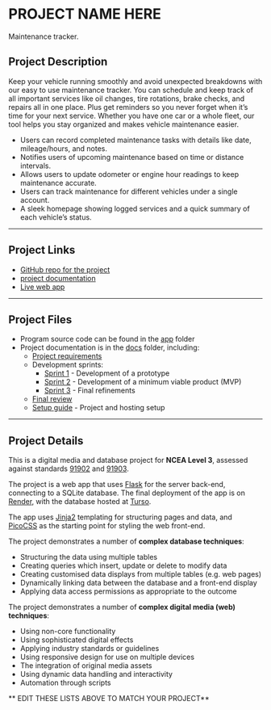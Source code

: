 # PROJECT NAME HERE

Maintenance tracker.

## Project Description

 Keep your vehicle running smoothly and avoid unexpected breakdowns with our easy to use maintenance tracker. You can schedule and keep track of all important services like oil changes, tire rotations, brake checks, and repairs all in one place. Plus get reminders so you never forget when it’s time for your next service. Whether you have one car or a whole fleet, our tool helps you stay organized and makes vehicle maintenance easier.

- Users can record completed maintenance tasks with details like date, mileage/hours, and notes.
- Notifies users of upcoming maintenance based on time or distance intervals.
- Allows users to update odometer or engine hour readings to keep maintenance accurate.
- Users can track maintenance for different vehicles under a single account.
- A sleek homepage showing logged services and a quick summary of each vehicle’s status.


---

## Project Links

- [GitHub repo for the project](https://github.com/waimea-dlcollins/300dtd_maintenance_tracker_website)
- [project documentation]( https://waimea-dlcollins.github.io/300dtd_maintenance_tracker_website/)
- [Live web app](https://...)


---

## Project Files

- Program source code can be found in the [app](app/) folder
- Project documentation is in the [docs](docs/) folder, including:
   - [Project requirements](docs/0-requirements.md)
   - Development sprints:
      - [Sprint 1](docs/1-sprint-1-prototype.md) - Development of a prototype
      - [Sprint 2](docs/2-sprint-2-mvp.md) - Development of a minimum viable product (MVP)
      - [Sprint 3](docs/3-sprint-3-refinement.md) - Final refinements
   - [Final review](docs/4-review.md)
   - [Setup guide](docs/setup.md) - Project and hosting setup

---

## Project Details

This is a digital media and database project for **NCEA Level 3**, assessed against standards [91902](docs/as91902.pdf) and [91903](docs/as91903.pdf).

The project is a web app that uses [Flask](https://flask.palletsprojects.com) for the server back-end, connecting to a SQLite database. The final deployment of the app is on [Render](https://render.com/), with the database hosted at [Turso](https://turso.tech/).

The app uses [Jinja2](https://jinja.palletsprojects.com/templates/) templating for structuring pages and data, and [PicoCSS](https://picocss.com/) as the starting point for styling the web front-end.

The project demonstrates a number of **complex database techniques**:
- Structuring the data using multiple tables
- Creating queries which insert, update or delete to modify data
- Creating customised data displays from multiple tables (e.g. web pages)
- Dynamically linking data between the database and a front-end display
- Applying data access permissions as appropriate to the outcome

The project demonstrates a number of **complex digital media (web) techniques**:
- Using non-core functionality
- Using sophisticated digital effects
- Applying industry standards or guidelines
- Using responsive design for use on multiple devices
- The integration of original media assets
- Using dynamic data handling and interactivity
- Automation through scripts

** EDIT THESE LISTS ABOVE TO MATCH YOUR PROJECT**


